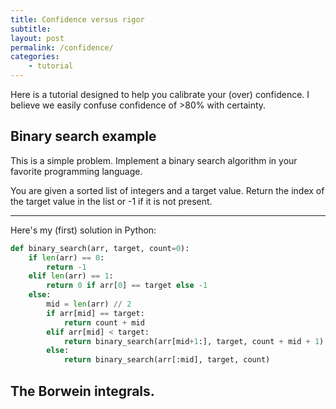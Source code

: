 ```yaml
---
title: Confidence versus rigor
subtitle:
layout: post
permalink: /confidence/
categories:
    - tutorial
---
```


Here is a tutorial designed to help you calibrate your (over) confidence.
I believe we easily confuse confidence of >80% with certainty.

<!-- 
this is a manifesto for rigor. via example.
 -->

## Binary search example

This is a simple problem.
Implement a binary search algorithm in your favorite programming language.

You are given a sorted list of integers and a target value.
Return the index of the target value in the list or -1 if it is not present.

***

Here's my (first) solution in Python:

```python
def binary_search(arr, target, count=0):
    if len(arr) == 0:
        return -1
    elif len(arr) == 1:
        return 0 if arr[0] == target else -1
    else:
        mid = len(arr) // 2
        if arr[mid] == target:
            return count + mid
        elif arr[mid] < target:
            return binary_search(arr[mid+1:], target, count + mid + 1)
        else:
            return binary_search(arr[:mid], target, count)
```



## The Borwein integrals.





## 